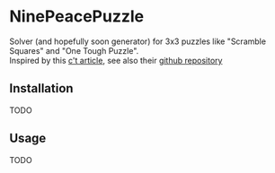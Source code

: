 # NinePeacePuzzle
Solver (and hopefully soon generator) for 3x3 puzzles like "Scramble Squares" and "One Tough Puzzle".  
Inspired by this [c't article](https://www.heise.de/select/ct/2023/17/2314312462028898745), see also their [github repository](https://github.com/607011/9piece-solver/tree/main)

## Installation
TODO

## Usage
TODO
